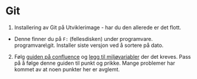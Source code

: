 # Git

1. Installering av Git på Utviklerimage - har du den allerede er det flott.
  * Denne finner du på `F:` (fellesdisken) under programvare. programvare\git\. Installer siste versjon ved å sortere på dato.
2. Følg [guiden på confluence](https://confluence.adeo.no/x/xZCrF) og [legg til miljøvariabler](miljovariabler.md) der det kreves. Pass på å følge denne guiden til punkt og prikke. Mange problemer har kommet av at noen punkter her er avglemt.

